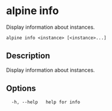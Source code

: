 # alpine info

Display information about instances.

```
alpine info <instance> [<instance>...]
```

## Description

Display information about instances.

## Options

```
  -h, --help   help for info
```

